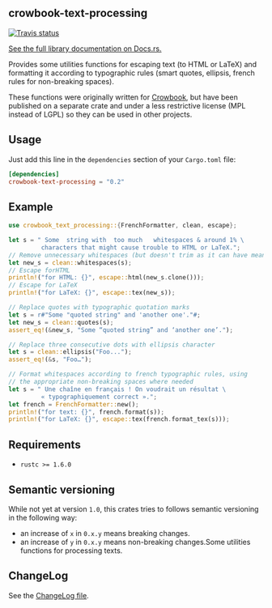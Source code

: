 ## crowbook-text-processing

[![Travis status](https://img.shields.io/travis/lise-henry/crowbook-text-processing.svg)](https://travis-ci.org/lise-henry/crowbook-text-processing)

[See the full library documentation on Docs.rs.](https://docs.rs/crowbook-text-processing)

Provides some utilities functions for escaping text (to HTML or
LaTeX) and formatting it according to typographic rules (smart
quotes, ellipsis, french rules for non-breaking spaces).

These functions were originally written for
[Crowbook](https://github.com/lise-henry/crowbook), but have
been published on a separate crate and under a less restrictive
license (MPL instead of LGPL) so they can be used in other projects.

## Usage

Just add this line in the `dependencies` section of your `Cargo.toml`
file:

```toml
[dependencies]
crowbook-text-processing = "0.2"
```

## Example

```rust
use crowbook_text_processing::{FrenchFormatter, clean, escape};

let s = " Some  string with  too much   whitespaces & around 1% \
         characters that might cause trouble to HTML or LaTeX.";
// Remove unnecessary whitespaces (but doesn't trim as it can have meaning)
let new_s = clean::whitespaces(s);
// Escape forHTML
println!("for HTML: {}", escape::html(new_s.clone()));
// Escape for LaTeX
println!("for LaTeX: {}", escape::tex(new_s));

// Replace quotes with typographic quotation marks
let s = r#"Some "quoted string" and 'another one'."#;
let new_s = clean::quotes(s);
assert_eq!(&new_s, "Some “quoted string” and ‘another one’.");

// Replace three consecutive dots with ellipsis character
let s = clean::ellipsis("Foo...");
assert_eq!(&s, "Foo…");

// Format whitespaces according to french typographic rules, using
// the appropriate non-breaking spaces where needed
let s = " Une chaîne en français ! On voudrait un résultat \
         « typographiquement correct ».";
let french = FrenchFormatter::new();
println!("for text: {}", french.format(s));
println!("for LaTeX: {}", escape::tex(french.format_tex(s)));
```
## Requirements

* `rustc >= 1.6.0`

## Semantic versioning

While not yet at version `1.0`, this crates tries to follows semantic
versioning in the following way:

* an increase of `x` in `0.x.y` means breaking changes.
* an increase of `y` in `0.x.y` means non-breaking changes.Some utilities functions for processing texts.

## ChangeLog

See the [ChangeLog file](ChangeLog).

